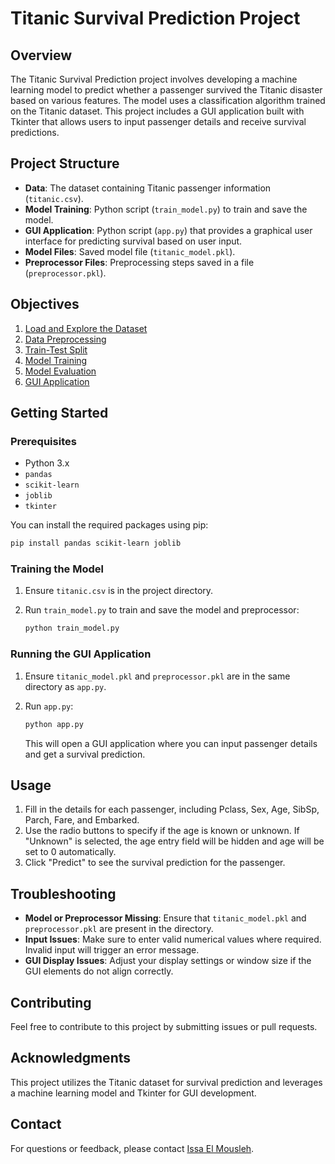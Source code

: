 # Titanic Survival Prediction Project

## Overview

The Titanic Survival Prediction project involves developing a machine learning model to predict whether a passenger survived the Titanic disaster based on various features. The model uses a classification algorithm trained on the Titanic dataset. This project includes a GUI application built with Tkinter that allows users to input passenger details and receive survival predictions.

## Project Structure

- **Data**: The dataset containing Titanic passenger information (`titanic.csv`).
- **Model Training**: Python script (`train_model.py`) to train and save the model.
- **GUI Application**: Python script (`app.py`) that provides a graphical user interface for predicting survival based on user input.
- **Model Files**: Saved model file (`titanic_model.pkl`).
- **Preprocessor Files**: Preprocessing steps saved in a file (`preprocessor.pkl`).

## Objectives

1. [Load and Explore the Dataset](#load-and-explore-the-dataset)
2. [Data Preprocessing](#data-preprocessing)
3. [Train-Test Split](#train-test-split)
4. [Model Training](#model-training)
5. [Model Evaluation](#model-evaluation)
6. [GUI Application](#gui-application)

## Getting Started

### Prerequisites

- Python 3.x
- `pandas`
- `scikit-learn`
- `joblib`
- `tkinter`

You can install the required packages using pip:

```bash
pip install pandas scikit-learn joblib
```

### Training the Model

1. Ensure `titanic.csv` is in the project directory.
2. Run `train_model.py` to train and save the model and preprocessor:

   ```bash
   python train_model.py
   ```

### Running the GUI Application

1. Ensure `titanic_model.pkl` and `preprocessor.pkl` are in the same directory as `app.py`.
2. Run `app.py`:

   ```bash
   python app.py
   ```

   This will open a GUI application where you can input passenger details and get a survival prediction.

## Usage

1. Fill in the details for each passenger, including Pclass, Sex, Age, SibSp, Parch, Fare, and Embarked.
2. Use the radio buttons to specify if the age is known or unknown. If "Unknown" is selected, the age entry field will be hidden and age will be set to 0 automatically.
3. Click "Predict" to see the survival prediction for the passenger.

## Troubleshooting

- **Model or Preprocessor Missing**: Ensure that `titanic_model.pkl` and `preprocessor.pkl` are present in the directory.
- **Input Issues**: Make sure to enter valid numerical values where required. Invalid input will trigger an error message.
- **GUI Display Issues**: Adjust your display settings or window size if the GUI elements do not align correctly.

## Contributing

Feel free to contribute to this project by submitting issues or pull requests.

## Acknowledgments

This project utilizes the Titanic dataset for survival prediction and leverages a machine learning model and Tkinter for GUI development.

## Contact

For questions or feedback, please contact [Issa El Mousleh](mailto:issaelmousleh@outlook.com).
